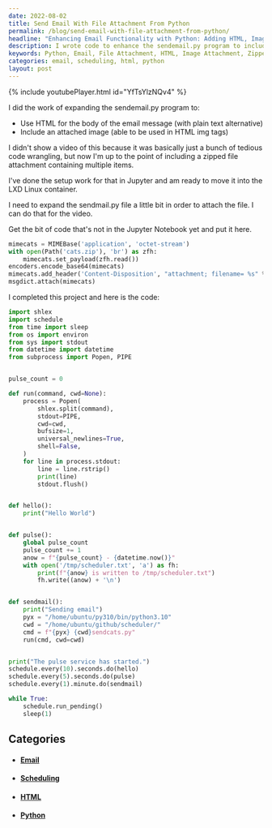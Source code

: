 ```yaml
---
date: 2022-08-02
title: Send Email With File Attachment From Python
permalink: /blog/send-email-with-file-attachment-from-python/
headline: "Enhancing Email Functionality with Python: Adding HTML, Images, and Zipped Files"
description: I wrote code to enhance the sendemail.py program to include HTML and an image attachment, as well as a zipped file. I then created a program to schedule the sendmail.py file to run every 10 seconds, 5 seconds, and 1 minute, sending an email with the attached file. Read my blog post to learn more about how I did it!
keywords: Python, Email, File Attachment, HTML, Image Attachment, Zipped File, Scheduling, Task, 10 Seconds, 5 Seconds, 1 Minute
categories: email, scheduling, html, python
layout: post
---
```


{% include youtubePlayer.html id="YfTsYlzNQv4" %}

I did the work of expanding the sendemail.py program to:

- Use HTML for the body of the email message (with plain text alternative)
- Include an attached image (able to be used in HTML img tags)

I didn't show a video of this because it was basically just a bunch of tedious
code wrangling, but now I'm up to the point of including a zipped file
attachment containing multiple items.

I've done the setup work for that in Jupyter and am ready to move it into the
LXD Linux container.

I need to expand the sendmail.py file a little bit in order to attach the file.
I can do that for the video.

Get the bit of code that's not in the Jupyter Notebook yet and put it here.

```python
mimecats = MIMEBase('application', 'octet-stream')
with open(Path('cats.zip'), 'br') as zfh:
    mimecats.set_payload(zfh.read())
encoders.encode_base64(mimecats)
mimecats.add_header('Content-Disposition', "attachment; filename= %s" % filename)
msgdict.attach(mimecats)
```

I completed this project and here is the code:

```python
import shlex
import schedule
from time import sleep
from os import environ
from sys import stdout
from datetime import datetime
from subprocess import Popen, PIPE


pulse_count = 0

def run(command, cwd=None):
    process = Popen(
        shlex.split(command),
        stdout=PIPE,
        cwd=cwd,
        bufsize=1,
        universal_newlines=True,
        shell=False,
    )
    for line in process.stdout:
        line = line.rstrip()
        print(line)
        stdout.flush()


def hello():
    print("Hello World")


def pulse():
    global pulse_count
    pulse_count += 1
    anow = f"{pulse_count} - {datetime.now()}"
    with open('/tmp/scheduler.txt', 'a') as fh:
        print(f"{anow} is written to /tmp/scheduler.txt")
        fh.write((anow) + '\n')


def sendmail():
    print("Sending email")
    pyx = "/home/ubuntu/py310/bin/python3.10"
    cwd = "/home/ubuntu/github/scheduler/"
    cmd = f"{pyx} {cwd}sendcats.py"
    run(cmd, cwd=cwd)


print("The pulse service has started.")
schedule.every(10).seconds.do(hello)
schedule.every(5).seconds.do(pulse)
schedule.every(1).minute.do(sendmail)

while True:
    schedule.run_pending()
    sleep(1)
```


## Categories

<ul>
<li><h4><a href='/email/'>Email</a></h4></li>
<li><h4><a href='/scheduling/'>Scheduling</a></h4></li>
<li><h4><a href='/html/'>HTML</a></h4></li>
<li><h4><a href='/python/'>Python</a></h4></li></ul>